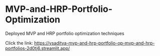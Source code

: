 # MVP-and-HRP-Portfolio-Optimization
Deployed MVP and HRP portfolio optimization techniques

Click the link: https://ysaditya-mvp-and-hrp-portfolio-op-mvp-and-hrp-portfolios-2d0tj6.streamlit.app/

